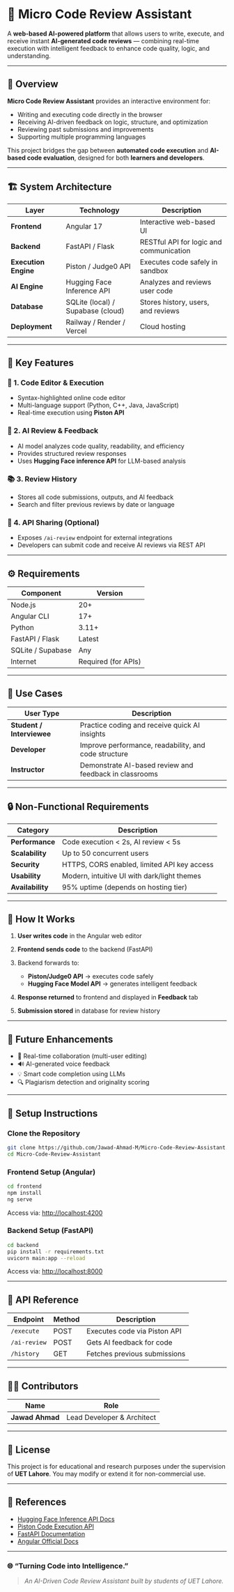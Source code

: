 # 🧠 Micro Code Review Assistant

A **web-based AI-powered platform** that allows users to write, execute, and receive instant **AI-generated code reviews** — combining real-time execution with intelligent feedback to enhance code quality, logic, and understanding.

---

## 🚀 Overview

**Micro Code Review Assistant** provides an interactive environment for:

* Writing and executing code directly in the browser
* Receiving AI-driven feedback on logic, structure, and optimization
* Reviewing past submissions and improvements
* Supporting multiple programming languages

This project bridges the gap between **automated code execution** and **AI-based code evaluation**, designed for both **learners and developers**.

---

## 🏗️ System Architecture

| Layer                | Technology                        | Description                             |
| -------------------- | --------------------------------- | --------------------------------------- |
| **Frontend**         | Angular 17                        | Interactive web-based UI                |
| **Backend**          | FastAPI / Flask                   | RESTful API for logic and communication |
| **Execution Engine** | Piston / Judge0 API               | Executes code safely in sandbox         |
| **AI Engine**        | Hugging Face Inference API        | Analyzes and reviews user code          |
| **Database**         | SQLite (local) / Supabase (cloud) | Stores history, users, and reviews      |
| **Deployment**       | Railway / Render / Vercel         | Cloud hosting                           |

---

## 🧩 Key Features

### 📝 1. Code Editor & Execution

* Syntax-highlighted online code editor
* Multi-language support (Python, C++, Java, JavaScript)
* Real-time execution using **Piston API**

### 🤖 2. AI Review & Feedback

* AI model analyzes code quality, readability, and efficiency
* Provides structured review responses
* Uses **Hugging Face inference API** for LLM-based analysis

### 📚 3. Review History

* Stores all code submissions, outputs, and AI feedback
* Search and filter previous reviews by date or language

### 🔗 4. API Sharing (Optional)

* Exposes `/ai-review` endpoint for external integrations
* Developers can submit code and receive AI reviews via REST API

---

## ⚙️ Requirements

| Component         | Version             |
| ----------------- | ------------------- |
| Node.js           | 20+                 |
| Angular CLI       | 17+                 |
| Python            | 3.11+               |
| FastAPI / Flask   | Latest              |
| SQLite / Supabase | Any                 |
| Internet          | Required (for APIs) |

---

## 🧠 Use Cases

| User Type                 | Description                                            |
| ------------------------- | ------------------------------------------------------ |
| **Student / Interviewee** | Practice coding and receive quick AI insights          |
| **Developer**             | Improve performance, readability, and code structure   |
| **Instructor**            | Demonstrate AI-based review and feedback in classrooms |

---

## 🔒 Non-Functional Requirements

| Category         | Description                                 |
| ---------------- | ------------------------------------------- |
| **Performance**  | Code execution < 2s, AI review < 5s         |
| **Scalability**  | Up to 50 concurrent users                   |
| **Security**     | HTTPS, CORS enabled, limited API key access |
| **Usability**    | Modern, intuitive UI with dark/light themes |
| **Availability** | 95% uptime (depends on hosting tier)        |

---

## 🧱 How It Works

1. **User writes code** in the Angular web editor
2. **Frontend sends code** to the backend (FastAPI)
3. Backend forwards to:

   * **Piston/Judge0 API** → executes code safely
   * **Hugging Face Model API** → generates intelligent feedback
4. **Response returned** to frontend and displayed in **Feedback** tab
5. **Submission stored** in database for review history

---

## 🔄 Future Enhancements

* 👥 Real-time collaboration (multi-user editing)
* 🔊 AI-generated voice feedback
* 💡 Smart code completion using LLMs
* 🔍 Plagiarism detection and originality scoring

---

## 🧰 Setup Instructions

### Clone the Repository

```bash
git clone https://github.com/Jawad-Ahmad-M/Micro-Code-Review-Assistant.git
cd Micro-Code-Review-Assistant
```

### Frontend Setup (Angular)

```bash
cd frontend
npm install
ng serve
```

Access via: [http://localhost:4200](http://localhost:4200)

### Backend Setup (FastAPI)

```bash
cd backend
pip install -r requirements.txt
uvicorn main:app --reload
```

Access via: [http://localhost:8000](http://localhost:8000)

---

## 🧪 API Reference

| Endpoint     | Method | Description                  |
| ------------ | ------ | ---------------------------- |
| `/execute`   | POST   | Executes code via Piston API |
| `/ai-review` | POST   | Gets AI feedback for code    |
| `/history`   | GET    | Fetches previous submissions |

---

## 🧑‍💻 Contributors

| Name                                                  | Role                       |
| ----------------------------------------------------- | -------------------------- |
| **Jawad Ahmad**                                       | Lead Developer & Architect |

---

## 📄 License

This project is for educational and research purposes under the supervision of **UET Lahore**.
You may modify or extend it for non-commercial use.

---

## 🧭 References

* [Hugging Face Inference API Docs](https://huggingface.co/docs/api-inference)
* [Piston Code Execution API](https://github.com/engineer-man/piston)
* [FastAPI Documentation](https://fastapi.tiangolo.com)
* [Angular Official Docs](https://angular.dev)

---

### 🌐 “Turning Code into Intelligence.”

> *An AI-Driven Code Review Assistant built by students of UET Lahore.*
